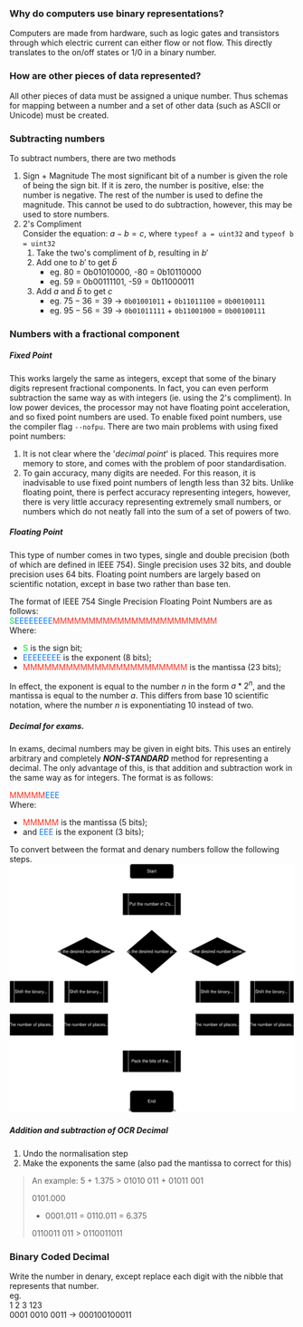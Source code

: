 
### Why do computers use binary representations?
Computers are made from hardware, such as logic gates and transistors through which electric current can either flow or not flow. This directly translates to the on/off states or 1/0 in a binary number.

### How are other pieces of data represented?
All other pieces of data must be assigned a unique number. Thus schemas for mapping between a number and a set of other data (such as ASCII or Unicode) must be created.

### Subtracting numbers
To subtract numbers, there are two methods
1. Sign + Magnitude
	The most significant bit of a number is given the role of being the sign bit. If it is zero, the number is positive, else: the number is negative. The rest of the number is used to define the magnitude. This cannot be used to do subtraction, however, this may be used to store numbers.
2. 2's Compliment  
	Consider the equation: $a - b = c$, where `typeof a = uint32` and `typeof b = uint32`
	1. Take the two's compliment of $b$, resulting in $b'$  
	2. Add one to $b'$ to get $\bar{b}$
		- eg. 	80 = 0b01010000, -80 = 0b10110000
		- eg. 	59 = 0b00111101, -59 = 0b11000011
	3. Add $a$ and $\bar{b}$ to get $c$
		- eg.  $75 - 36 = 39$ -> `0b01001011` + `0b11011100` = `0b00100111`
		- eg. $95 - 56 = 39$ -> `0b01011111` + `0b11001000` = `0b00100111` 

### Numbers with a fractional component
##### Fixed Point
This works largely the same as integers, except that some of the binary digits represent fractional components. In fact, you can even perform subtraction the same way as with integers (ie. using the 2's compliment). In low power devices, the processor may not have floating point acceleration, and so fixed point numbers are used. To enable fixed point numbers, use the compiler flag `--nofpu`. There are two main problems with using fixed point numbers:
1. It is not clear where the '*decimal point*' is placed. This requires more memory to store, and comes with the problem of poor standardisation.
2. To gain accuracy, many digits are needed. For this reason, it is inadvisable to use fixed point numbers of length less than 32 bits. Unlike floating point, there is perfect accuracy representing integers, however, there is very little accuracy representing extremely small numbers, or numbers which do not neatly fall into the sum of a set of powers of two.
##### Floating Point
This type of number comes in two types, single and double precision (both of which are defined in IEEE 754). Single precision uses 32 bits, and double precision uses 64 bits. Floating point numbers are largely based on scientific notation, except in base two rather than base ten.

The format of IEEE 754 Single Precision Floating Point Numbers are as follows:  
<span style="color:#00dd33;">S</span><span style="color:#0077ff">EEEEEEEE</span><span style = "color:#ff3322">MMMMMMMMMMMMMMMMMMMMMMM</span>  
Where: 
- <span style="color:#00dd33;">S</span> is the sign bit;
- <span style="color:#0077ff;">EEEEEEEE</span> is the exponent (8 bits);
- <span style = "color:#ff3322">MMMMMMMMMMMMMMMMMMMMMMM</span> is the mantissa (23 bits);

In effect, the exponent is equal to the number $n$ in the form $a*2^n$, and the mantissa is equal to the number $a$. This differs from base 10 scientific notation, where the number $n$ is exponentiating 10 instead of two.

##### Decimal for exams.
In exams, decimal numbers may be given in eight bits. This uses an entirely arbitrary and completely ***NON-STANDARD*** method for representing a decimal. The only advantage of this, is that addition and subtraction work in the same way as for integers. The format is as follows:

<span style = "color:#ff3322">MMMMM</span><span style="color:#0077ff">EEE</span>  
Where: 
- <span style = "color:#ff3322">MMMMM</span> is the mantissa (5 bits);
- and <span style="color:#0077ff;">EEE</span> is the exponent (3 bits);

To convert between the format and denary numbers follow the following steps.
![Flowchart](./Images/Data_Representation/flowchart.svg)

##### Addition and subtraction of OCR Decimal
1. Undo the normalisation step
2. Make the exponents the same (also pad the mantissa to correct for this)

> An example:
> 5 + 1.375 > 01010 011 + 01011 001
>
>   0101.000
> + 0001.011
> = 0110.011 = 6.375
>
> 0110011 011 > 0110011011

### Binary Coded Decimal
Write the number in denary, except replace each digit with the nibble that represents that number.  
eg.  
  1    2    3			123  
0001 0010 0011 -> 000100100011  
